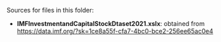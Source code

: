 Sources for files in this folder:

* **IMFInvestmentandCapitalStockDtaset2021.xslx**: obtained from https://data.imf.org/?sk=1ce8a55f-cfa7-4bc0-bce2-256ee65ac0e4
